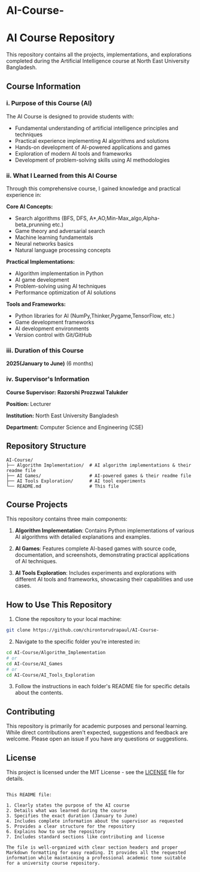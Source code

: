 # AI-Course-

# AI Course Repository

This repository contains all the projects, implementations, and explorations completed during the Artificial Intelligence course at North East University Bangladesh.

## Course Information

### i. Purpose of this Course (AI)
The AI Course is designed to provide students with:
- Fundamental understanding of artificial intelligence principles and techniques
- Practical experience implementing AI algorithms and solutions
- Hands-on development of AI-powered applications and games
- Exploration of modern AI tools and frameworks
- Development of problem-solving skills using AI methodologies

### ii. What I Learned from this AI Course
Through this comprehensive course, I gained knowledge and practical experience in:

**Core AI Concepts:**
- Search algorithms (BFS, DFS, A*,AO,Min-Max_algo,Alpha-beta_prunning etc.)
- Game theory and adversarial search
- Machine learning fundamentals
- Neural networks basics
- Natural language processing concepts

**Practical Implementations:**
- Algorithm implementation in Python
- AI game development
- Problem-solving using AI techniques
- Performance optimization of AI solutions

**Tools and Frameworks:**
- Python libraries for AI (NumPy,Thinker,Pygame,TensorFlow, etc.)
- Game development frameworks
- AI development environments
- Version control with Git/GitHub

### iii. Duration of this Course
**2025(January to June)** (6 months)

### iv. Supervisor's Information
**Course Supervisor:** **Razorshi Prozzwal Talukder**

**Position:** Lecturer

**Institution:** North East University Bangladesh

**Department:** Computer Science and Engineering (CSE)

## Repository Structure

```
AI-Course/
├── Algorithm Implementation/  # AI algorithm implementations & their readme file
├── AI Games/                  # AI-powered games & their readme file
├── AI Tools Exploration/      # AI tool experiments 
└── README.md                  # This file
```

## Course Projects

This repository contains three main components:

1. **Algorithm Implementation**: Contains Python implementations of various AI algorithms with detailed explanations and examples.

2. **AI Games**: Features complete AI-based games with source code, documentation, and screenshots, demonstrating practical applications of AI techniques.

3. **AI Tools Exploration**: Includes experiments and explorations with different AI tools and frameworks, showcasing their capabilities and use cases.

## How to Use This Repository

1. Clone the repository to your local machine:
```bash
git clone https://github.com/chirontorudrapaul/AI-Course-
```

2. Navigate to the specific folder you're interested in:
```bash
cd AI-Course/Algorithm_Implementation
# or
cd AI-Course/AI_Games
# or
cd AI-Course/AI_Tools_Exploration
```

3. Follow the instructions in each folder's README file for specific details about the contents.

## Contributing

This repository is primarily for academic purposes and personal learning. While direct contributions aren't expected, suggestions and feedback are welcome. Please open an issue if you have any questions or suggestions.

## License

This project is licensed under the MIT License - see the [LICENSE](LICENSE) file for details.
```

This README file:

1. Clearly states the purpose of the AI course
2. Details what was learned during the course
3. Specifies the exact duration (January to June)
4. Includes complete information about the supervisor as requested
5. Provides a clear structure for the repository
6. Explains how to use the repository
7. Includes standard sections like contributing and license

The file is well-organized with clear section headers and proper Markdown formatting for easy reading. It provides all the requested information while maintaining a professional academic tone suitable for a university course repository.
